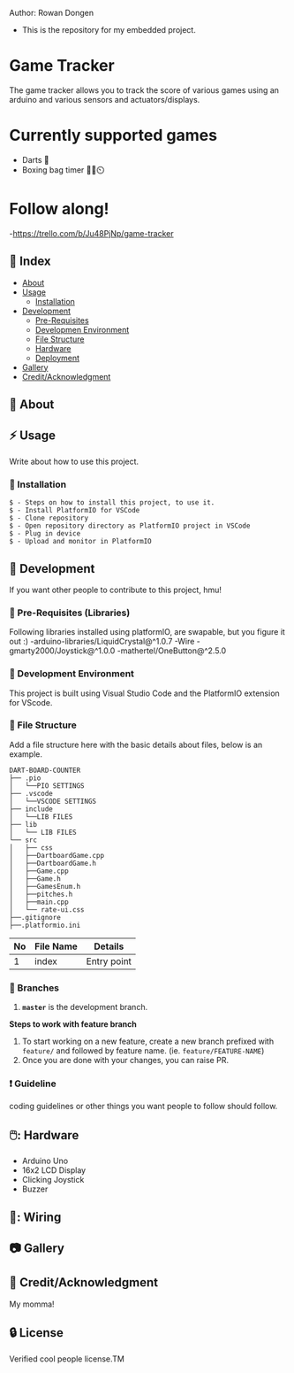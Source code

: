 Author: Rowan Dongen
- This is the repository for my embedded project.
  
# Game Tracker
The game tracker allows you to track the score of various games using an arduino and various sensors and actuators/displays.


# Currently supported games
- Darts 🎯
- Boxing bag timer 🥊👊⏲️

# Follow along!
-https://trello.com/b/Ju48PjNp/game-tracker

## :ledger: Index

- [About](#beginner-about)
- [Usage](#zap-usage)
  - [Installation](#electric_plug-installation)
- [Development](#wrench-development)
  - [Pre-Requisites](#notebook-pre-requisites)
  - [Developmen Environment](#nut_and_bolt-development-environment)
  - [File Structure](#file_folder-file-structure)
  - [Hardware](#electric_plug-hardware)
  - [Deployment](#rocket-deployment)  
- [Gallery](#camera-gallery)
- [Credit/Acknowledgment](#star2-creditacknowledgment)

##  :beginner: About

## :zap: Usage
Write about how to use this project.

###  :electric_plug: Installation


```
$ - Steps on how to install this project, to use it.
$ - Install PlatformIO for VSCode
$ - Clone repository
$ - Open repository directory as PlatformIO project in VSCode
$ - Plug in device
$ - Upload and monitor in PlatformIO
```

##  :wrench: Development
If you want other people to contribute to this project, hmu!

### :notebook: Pre-Requisites (Libraries)
Following libraries installed using platformIO, are swapable, but you figure it out :)
-arduino-libraries/LiquidCrystal@^1.0.7
-Wire
-gmarty2000/Joystick@^1.0.0
-mathertel/OneButton@^2.5.0

###  :nut_and_bolt: Development Environment
This project is built using Visual Studio Code and the PlatformIO extension for VScode.

###  :file_folder: File Structure
Add a file structure here with the basic details about files, below is an example.

```
DART-BOARD-COUNTER
├── .pio
│   └──PIO SETTINGS
├── .vscode
│   └──VSCODE SETTINGS
├── include
│   └──LIB FILES
├── lib
│   └── LIB FILES
└── src
│   ├── css
│   ├──DartboardGame.cpp
│   ├──DartboardGame.h
│   ├──Game.cpp
│   ├──Game.h
│   ├──GamesEnum.h
│   ├──pitches.h
│   ├──main.cpp 
│   └── rate-ui.css
├──.gitignore
├──.platformio.ini
```

| No | File Name | Details 
|----|------------|-------|
| 1  | index | Entry point


 ### :cactus: Branches
1. **`master`** is the development branch.

**Steps to work with feature branch**

1. To start working on a new feature, create a new branch prefixed with `feature/` and followed by feature name. (ie. `feature/FEATURE-NAME`)
2. Once you are done with your changes, you can raise PR.

### :exclamation: Guideline
coding guidelines or other things you want people to follow should follow.

## 🖱️: Hardware
- Arduino Uno
- 16x2 LCD Display
- Clicking Joystick
- Buzzer

##  🔌: Wiring
<insert wiring diagram>

##  :camera: Gallery
<Pics>

## :star2: Credit/Acknowledgment
My momma!

##  :lock: License
Verified cool people license.TM
